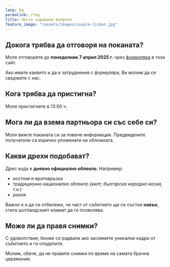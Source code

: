 ```yaml
---
lang: bg
permalink: /faq
title: Често задавани въпроси
feature_image: "/assets/images/couple-lisbon.jpg"
---
```


## Докога трябва да отговоря на поканата?
Моля отговорете до **понеделник 7 април 2025 г.** чрез [формуляра](/rsvp) в този сайт.

Ако имате каквито и да е затруднения с формуляра, Ви молим да се свържете с нас.

## Кога трябва да пристигна?
Моля пристигнете в 13:00 ч.

## Мога ли да взема партньора си със себе си?
Моля вижте поканата си за повече информация. Предвидените получатели са изрично упоменати
на обложката.

## Какви дрехи подобават?
Дрес кода е **дневно официално облекло**. Например:
* костюм и вратовръзка
* традиционно национално облекло _(килт, българска народна носия, т.н.)_
* рокля

Важно е и да се отбележи, че част от събитието ще се състои **навън**, стига шотландският
климат да го позволява.

## Може ли да правя снимки?
С удоволствие; бихме се радвали ако заснемете уникални кадри от събитието и ги споделите.

Молим, обаче, да не правите снимки по време на самата брачна церемония.